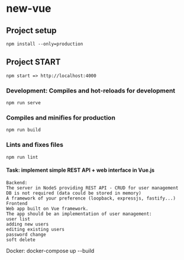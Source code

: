 # new-vue

## Project setup
```
npm install --only=production
```

## Project START
```
npm start => http://localhost:4000
```



### Development: Compiles and hot-reloads for development
```
npm run serve
```

### Compiles and minifies for production
```
npm run build
```

### Lints and fixes files
```
npm run lint
```

#### Task: implement simple REST API + web interface in Vue.js
```
Backend:
The server in NodeS providing REST API - CRUD for user management
DB is not required (data could be stored in memory)
A framework of your preference (loopback, expressjs, fastify...)
Frontend
Web app built on Vue framework.
The app should be an implementation of user management:
user list
adding new users
editing existing users
password change
soft delete
```

Docker:
docker-compose up --build
